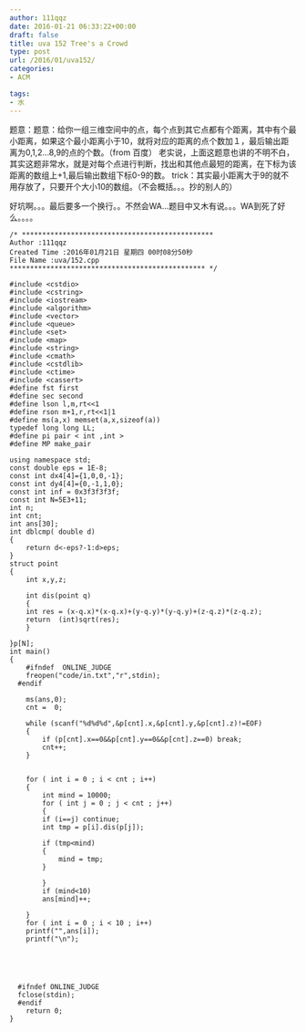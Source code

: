 ```yaml
---
author: 111qqz
date: 2016-01-21 06:33:22+00:00
draft: false
title: uva 152 Tree's a Crowd
type: post
url: /2016/01/uva152/
categories:
- ACM

tags:
- 水
---
```


题意：题意：给你一组三维空间中的点，每个点到其它点都有个距离，其中有个最小距离，如果这个最小距离小于10，就将对应的距离的点个数加１，最后输出距离为0,1,2...8,9的点的个数。（from 百度）
老实说，上面这题意也讲的不明不白，其实这题非常水，就是对每个点进行判断，找出和其他点最短的距离，在下标为该距离的数组上+1,最后输出数组下标0-9的数。
trick：其实最小距离大于9的就不用存放了，只要开个大小10的数组。（不会概括。。。抄的别人的）

好坑啊。。。最后要多一个换行。。不然会WA...题目中又木有说。。。WA到死了好么。。。。

 

    
    /* ***********************************************
    Author :111qqz
    Created Time :2016年01月21日 星期四 00时08分50秒
    File Name :uva/152.cpp
    ************************************************ */
    
    #include <cstdio>
    #include <cstring>
    #include <iostream>
    #include <algorithm>
    #include <vector>
    #include <queue>
    #include <set>
    #include <map>
    #include <string>
    #include <cmath>
    #include <cstdlib>
    #include <ctime>
    #include <cassert>
    #define fst first
    #define sec second
    #define lson l,m,rt<<1
    #define rson m+1,r,rt<<1|1
    #define ms(a,x) memset(a,x,sizeof(a))
    typedef long long LL;
    #define pi pair < int ,int >
    #define MP make_pair
    
    using namespace std;
    const double eps = 1E-8;
    const int dx4[4]={1,0,0,-1};
    const int dy4[4]={0,-1,1,0};
    const int inf = 0x3f3f3f3f;
    const int N=5E3+11;
    int n;
    int cnt;
    int ans[30];
    int dblcmp( double d)
    {
        return d<-eps?-1:d>eps;
    }
    struct point 
    {
        int x,y,z;
    
        int dis(point q)
        {
    	int res = (x-q.x)*(x-q.x)+(y-q.y)*(y-q.y)+(z-q.z)*(z-q.z);
    	return  (int)sqrt(res);
        }
        
    }p[N];
    int main()
    {
    	#ifndef  ONLINE_JUDGE 
    	freopen("code/in.txt","r",stdin);
      #endif
    
    	ms(ans,0);
    	cnt =  0;
    	
    	while (scanf("%d%d%d",&p[cnt].x,&p[cnt].y,&p[cnt].z)!=EOF)
    	{
    	    if (p[cnt].x==0&&p[cnt].y==0&&p[cnt].z==0) break;
    	    cnt++;
    	}
    	
    	
    	for ( int i = 0 ; i < cnt ; i++)
    	{
    	    int mind = 10000;
    	    for ( int j = 0 ; j < cnt ; j++)
    	    {
    		if (i==j) continue;
    		int tmp = p[i].dis(p[j]);
    
    		if (tmp<mind)
    		{
    		    mind = tmp;
    		}
    
    	    }
    		if (mind<10) 	
    		ans[mind]++;
    	    
    	}	
    	for ( int i = 0 ; i < 10 ; i++)
    	printf("",ans[i]);
    	printf("\n");
    
    	
    	
    
    
      #ifndef ONLINE_JUDGE  
      fclose(stdin);
      #endif
        return 0;
    }
    



